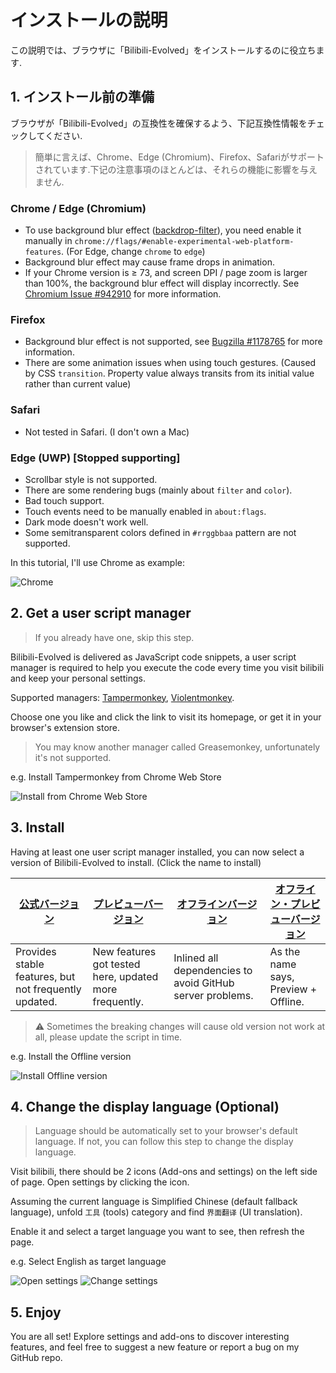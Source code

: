 # インストールの説明
この説明では、ブラウザに「Bilibili-Evolved」をインストールするのに役立ちます.

## 1. インストール前の準備
ブラウザが「Bilibili-Evolved」の互換性を確保するよう、下記互換性情報をチェックしてください.

> 簡単に言えば、Chrome、Edge (Chromium)、Firefox、Safariがサポートされています.下记の注意事項のほとんどは、それらの機能に影響を与えません.

### Chrome / Edge (Chromium)
- To use background blur effect ([backdrop-filter](https://developer.mozilla.org/en-US/docs/Web/CSS/backdrop-filter)), you need enable it manually in `chrome://flags/#enable-experimental-web-platform-features`. (For Edge, change `chrome` to `edge`)
- Background blur effect may cause frame drops in animation.
- If your Chrome version is ≥ 73, and screen DPI / page zoom is larger than 100%, the background blur effect will display incorrectly. See [Chromium Issue #942910](https://bugs.chromium.org/p/chromium/issues/detail?id=942910) for more information.
### Firefox
- Background blur effect is not supported, see [Bugzilla #1178765](https://bugzilla.mozilla.org/show_bug.cgi?id=1178765) for more information.
- There are some animation issues when using touch gestures. (Caused by CSS `transition`. Property value always transits from its initial value rather than current value)
### Safari
- Not tested in Safari. (I don't own a Mac)
### Edge (UWP) [**Stopped supporting**]
- Scrollbar style is not supported.
- There are some rendering bugs (mainly about `filter` and `color`).
- Bad touch support.
- Touch events need to be manually enabled in `about:flags`.
- Dark mode doesn't work well.
- Some semitransparent colors defined in `#rrggbbaa` pattern are not supported.

In this tutorial, I'll use Chrome as example:

![Chrome](images/original/chrome.en-US.png)

## 2. Get a user script manager
> If you already have one, skip this step.

Bilibili-Evolved is delivered as JavaScript code snippets, a user script manager is required to help you execute the code every time you visit bilibili and keep your personal settings.

Supported managers: [Tampermonkey](https://tampermonkey.net/), [Violentmonkey](https://violentmonkey.github.io/).

Choose one you like and click the link to visit its homepage, or get it in your browser's extension store.
> You may know another manager called Greasemonkey, unfortunately it's not supported.

e.g. Install Tampermonkey from Chrome Web Store

![Install from Chrome Web Store](images/original/tampermonkey.en-US.png)

## 3. Install
Having at least one user script manager installed, you can now select a version of Bilibili-Evolved to install. (Click the name to install)

| [公式バージョン](https://github.com/the1812/Bilibili-Evolved/raw/master/bilibili-evolved.user.js) | [プレビューバージョン](https://github.com/the1812/Bilibili-Evolved/raw/preview/bilibili-evolved.preview.user.js) | [オフラインバージョン](https://github.com/the1812/Bilibili-Evolved/raw/master/bilibili-evolved.offline.user.js) | [オフライン・プレビューバージョン](https://github.com/the1812/Bilibili-Evolved/raw/preview/bilibili-evolved.preview-offline.user.js) |
| ----------------------------------------------------------------------------------------- | --------------------------------------------------------------------------------------------------- | -------------------------------------------------------------------------------------------------- | ------------------------------------------------------------------------------------------------------------------- |
| Provides stable features, but not frequently updated.                                     | New features got tested here, updated more frequently.                                              | Inlined all dependencies to avoid GitHub server problems.                                          | As the name says, Preview + Offline.                                                                                |

> ⚠ Sometimes the breaking changes will cause old version not work at all, please update the script in time.

e.g. Install the Offline version

![Install Offline version](images/original/install-script.zh-CN.png)


## 4. Change the display language (Optional)
> Language should be automatically set to your browser's default language. If not, you can follow this step to change the display language.

Visit bilibili, there should be 2 icons (Add-ons and settings) on the left side of page. Open settings by clicking the icon.

Assuming the current language is Simplified Chinese (default fallback language), unfold `工具` (tools) category and find `界面翻译` (UI translation).

Enable it and select a target language you want to see, then refresh the page.

e.g. Select English as target language

![Open settings](images/original/settings-icon.en-US.png)
![Change settings](images/original/settings.en-US.png)

## 5. Enjoy
You are all set! Explore settings and add-ons to discover interesting features, and feel free to suggest a new feature or report a bug on my GitHub repo.
